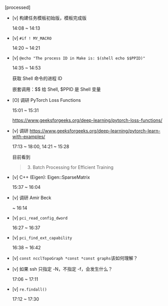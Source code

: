 [processed]

* [v] 构建任务模板初始版，模板完成版

    14:08 ~ 14:13

* [v] `#if ! MY_MACRO`

    14:20 ~ 14:21

* [v] `@echo "The process ID in Make is: $(shell echo $$PPID)"`

    14:35 ~ 14:53

    获取 Shell 命令的进程 ID

    嵌套调用：$$ 给 Shell, $PPID 是 Shell 变量

* [O] 调研 PyTorch Loss Functions

    15:01 ~ 15:31

    <https://www.geeksforgeeks.org/deep-learning/pytorch-loss-functions/>

* [v] 调研 <https://www.geeksforgeeks.org/deep-learning/pytorch-learn-with-examples/>

    17:13 ~ 18:00, 14:21 ~ 15:28

    目前看到

    > 3. Batch Processing for Efficient Training

* [v] C++ (Eigen): Eigen::SparseMatrix

    15:37 ~ 16:04

* [v] 调研 Amir Beck

    ~ 16:14

* [v] `pci_read_config_dword`

    16:27 ~ 16:37

* [v] `pci_find_ext_capability`

    16:38 ~ 16:42

* [v] `const ncclTopoGraph *const *const graphs`该如何理解？

* [v] 如果 ssh 只指定 -N，不指定 -f，会发生什么？

    17:06 ~ 17:11

* [v] `re.findall()`

    17:12 ~ 17:30
